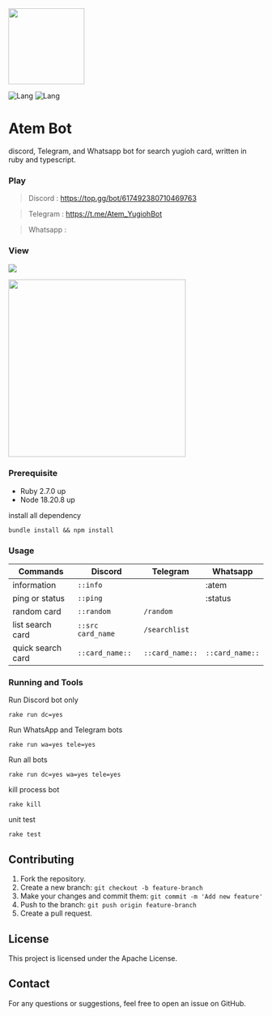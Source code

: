 <img align="center" width="150" src="https://i.imgur.com/Fgolqn1.png" />

![Lang](https://img.shields.io/badge/language-ruby-red)
![Lang](https://img.shields.io/badge/language-typescript-blue)

# Atem Bot
discord, Telegram, and Whatsapp bot for search yugioh card, written in ruby and typescript.

### Play

> Discord : https://top.gg/bot/617492380710469763

> Telegram : https://t.me/Atem_YugiohBot

> Whatsapp : 

### View
![](https://i.imgur.com/QcedrlV.png)

<img align="center" width="350" src="https://i.imgur.com/SS9VM9L.gif" />

### Prerequisite
- Ruby 2.7.0 up
- Node 18.20.8 up

install all dependency

```
bundle install && npm install
```

### Usage
|   Commands    |    Discord    |    Telegram    |    Whatsapp    |
| ------------- | ------------- | ------------- | ------------- |
| information  | ```::info``` |  | :atem |
| ping or status | ```::ping``` |  | :status |
| random card | ```::random``` | ```/random``` |  |
| list search card  |  ```::src card_name```    | ```/searchlist``` |  |
| quick search card | ```::card_name::``` | ```::card_name::``` | ```::card_name::``` |

### Running and Tools

Run Discord bot only
```
rake run dc=yes     
```

Run WhatsApp and Telegram bots
```
rake run wa=yes tele=yes  
```

Run all bots
```
rake run dc=yes wa=yes tele=yes  
```

kill process bot
```
rake kill
```

unit test 
 ```
 rake test
 ```
## Contributing

1. Fork the repository.
2. Create a new branch: `git checkout -b feature-branch`
3. Make your changes and commit them: `git commit -m 'Add new feature'`
4. Push to the branch: `git push origin feature-branch`
5. Create a pull request.

## License

This project is licensed under the Apache License.

## Contact

For any questions or suggestions, feel free to open an issue on GitHub.
